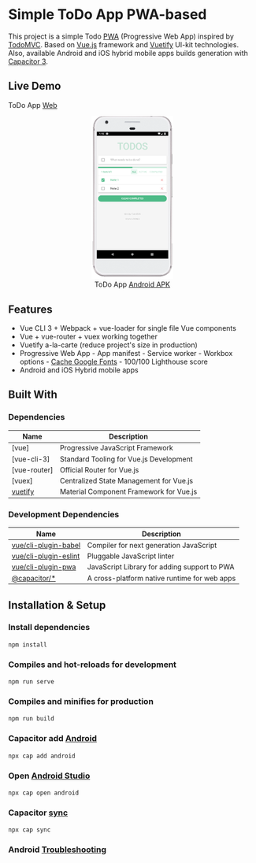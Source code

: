 # Simple ToDo App PWA-based

This project is a simple Todo [PWA] (Progressive Web App) inspired by [TodoMVC]. Based on [Vue.js] framework and [Vuetify] UI-kit technologies.
Also, available Android and iOS hybrid mobile apps builds generation with [Capacitor 3].

[capacitor 3]: https://capacitorjs.com/docs/v3
[pwa]: https://developers.google.com/web/progressive-web-apps
[todomvc]: http://todomvc.com
[vue.js]: https://vuejs.org
[vuetify]: https://vuetifyjs.com

## Live Demo
ToDo App <a href="https://mayoujin.github.io/vue2-capacitor-pwa-todo-app" target="_blank" rel="noopener">
Web
</a><br/>
<p align="center">
<img width="33%" src="https://github.com/mayoujin/vue2-capacitor-pwa-todo-app/raw/main/public/android.snapshot.png" /><br>
ToDo App <a href="https://github.com/mayoujin/vue2-capacitor-pwa-todo-app/raw/main/builds/android/vue2-capacitor-pwa-todo-app.apk" target="_blank" rel="noopener">
Android APK
</a>
</p>


## Features

- Vue CLI 3 + Webpack + vue-loader for single file Vue components
- Vue + vue-router + vuex working together
- Vuetify a-la-carte (reduce project's size in production)
- Progressive Web App - App manifest - Service worker - Workbox options - [Cache Google Fonts] - 100/100 Lighthouse score
- Android and iOS Hybrid mobile apps

[cache google fonts]: https://developers.google.com/web/tools/workbox/guides/common-recipes#google_fonts

## Built With

### Dependencies

| Name         | Description                               |
| ------------ | ----------------------------------------  |
| [vue]        | Progressive JavaScript Framework          |
| [vue-cli-3]  | Standard Tooling for Vue.js Development   |
| [vue-router] | Official Router for Vue.js                |
| [vuex]       | Centralized State Management for Vue.js   |
| [vuetify]    | ️Material Component Framework for Vue.js  |

### Development Dependencies

| Name                    | Description                                  |
| ----------------------- | -------------------------------------------- |
| [vue/cli-plugin-babel]  | Compiler for next generation JavaScript      |
| [vue/cli-plugin-eslint] | Pluggable JavaScript linter                  |
| [vue/cli-plugin-pwa]    | JavaScript Library for adding support to PWA |
| [@capacitor/*]          | A cross-platform native runtime for web apps |

[vue/cli-plugin-babel]: https://github.com/vuejs/vue-cli/tree/dev/packages/%40vue/cli-plugin-babel
[vue/cli-plugin-eslint]: https://github.com/vuejs/vue-cli/tree/dev/packages/%40vue/cli-plugin-eslint
[vue/cli-plugin-pwa]: https://github.com/vuejs/vue-cli/tree/dev/packages/%40vue/cli-plugin-pwa
[@capacitor/*]: https://github.com/ionic-team/capacitor

## Installation & Setup

### Install dependencies

```
npm install
```

### Compiles and hot-reloads for development

```
npm run serve
```

### Compiles and minifies for production

```
npm run build
```

### Capacitor add [Android](https://capacitorjs.com/docs/v3/android)

```
npx cap add android
```

### Open [Android Studio](https://capacitorjs.com/docs/v3/getting-started/environment-setup#android-development)

```
npx cap open android
```

### Capacitor [sync](https://capacitorjs.com/docs/v3/cli/sync)

```
npx cap sync
```

### Android [Troubleshooting](https://capacitorjs.com/docs/v3/android/troubleshooting)



